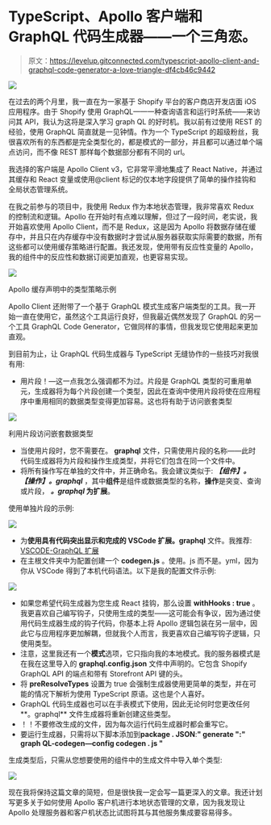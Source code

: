 # TypeScript、Apollo 客户端和 GraphQL 代码生成器——一个三角恋。

> 原文：<https://levelup.gitconnected.com/typescript-apollo-client-and-graphql-code-generator-a-love-triangle-df4cb46c9442>

![](img/ed8190e7de7c7995e5bf18a99048dd89.png)

在过去的两个月里，我一直在为一家基于 Shopify 平台的客户商店开发店面 iOS 应用程序。由于 Shopify 使用 GraphQL——一种查询语言和运行时系统——来访问其 API，我认为这将是深入学习 graph QL 的好时机。我以前有过使用 REST 的经验，使用 GraphQL 简直就是一见钟情。作为一个 TypeScript 的超级粉丝，我很喜欢所有的东西都是完全类型化的，都是模式的一部分，并且都可以通过单个端点访问，而不像 REST 那样每个数据部分都有不同的 url。

我选择的客户端是 Apollo Client v3，它非常平滑地集成了 React Native，并通过其缓存和 React 变量或使用@client 标记的仅本地字段提供了简单的操作挂钩和全局状态管理系统。

在我之前参与的项目中，我使用 Redux 作为本地状态管理，我非常喜欢 Redux 的控制流和逻辑。Apollo 在开始时有点难以理解，但过了一段时间，老实说，我开始喜欢使用 Apollo Client，而不是 Redux，这是因为 Apollo 将数据存储在缓存中，并且只在内存缓存中没有数据时才尝试从服务器获取实际需要的数据，所有这些都可以使用缓存策略进行配置。我还发现，使用带有反应性变量的 Apollo，我的组件中的反应性和数据订阅更加直观，也更容易实现。

![](img/18e50ba641d48388a9e04b4d8dc48083.png)

Apollo 缓存声明中的类型策略示例

Apollo Client 还附带了一个基于 GraphQL 模式生成客户端类型的工具。我一开始一直在使用它，虽然这个工具运行良好，但我最近偶然发现了 GraphQL 的另一个工具 GraphQL Code Generator，它做同样的事情，但我发现它使用起来更加直观。

到目前为止，让 GraphQL 代码生成器与 TypeScript 无缝协作的一些技巧对我很有用:

*   用片段！—这一点我怎么强调都不为过。片段是 GraphQL 类型的可重用单元，生成器将为每个片段创建一个类型，因此在查询中使用片段将使在应用程序中重用相同的数据类型变得更加容易。这也将有助于访问嵌套类型

![](img/03ffbb3bcf32074cbb3e6ae7dc002537.png)

利用片段访问嵌套数据类型

*   当使用片段时，您不需要在。 **graphql** 文件，只需使用片段的名称——此时代码生成器将为片段和操作生成类型，并将它们包含在同一个文件中。
*   将所有操作写在单独的文件中，并正确命名。我会建议类似于: ***【组件】。【操作】。graphql*** ，其中**组件**是组件或数据类型的名称，**操作**是突变、查询或片段， ***。graphql* 为扩展**。

使用单独片段的示例:

![](img/38920170e16c91575bcaf00d6654e6bd.png)

*   为**使用具有代码突出显示和完成的 VSCode 扩展。graphql** 文件。我推荐: [VSCODE-GraphQL 扩展](https://github.com/graphql/vscode-graphql)
*   在主根文件夹中为配置创建一个 **codegen.js** 。使用。js 而不是。yml，因为你从 VSCode 得到了本机代码语法。以下是我的配置文件示例:

![](img/4363382183d17848b2e3042a080a64a9.png)

*   如果您希望代码生成器为您生成 React 挂钩，那么设置 **withHooks : true** 。我更喜欢自己编写钩子，只使用生成的类型——这可能会有争议，因为通过使用代码生成器生成的钩子代码，你基本上将 Apollo 逻辑包装在另一层中，因此它与应用程序更加解耦，但就我个人而言，我更喜欢自己编写钩子逻辑，只使用类型。
*   注意，这里我还有一个**模式**选项，它只指向我的本地模式。我的服务器模式是在我在这里导入的 **graphql.config.json** 文件中声明的。它包含 Shopify GraphQL API 的端点和带有 Storefront API 键的头。
*   将 **preResolveTypes** 设置为 true 会强制生成器使用更简单的类型，并在可能的情况下解析为使用 TypeScript 原语。这也是个人喜好。
*   GraphQL 代码生成器也可以在手表模式下使用，因此无论何时您更改任何**。graphql** 文件生成器将重新创建这些类型。
*   ！！不要修改生成的文件，因为每次运行代码生成器时都会重写它。
*   要运行生成器，只需将以下脚本添加到**package . JSON**:**" generate ":" graph QL-codegen—config codegen . js "**

生成类型后，只需从您想要使用的组件中的生成文件中导入单个类型:

![](img/0551d7226450b413015cf7e373825590.png)

现在我将保持这篇文章的简短，但是很快我一定会写一篇更深入的文章。我还计划写更多关于如何使用 Apollo 客户机进行本地状态管理的文章，因为我发现让 Apollo 处理服务器和客户机状态比试图将其与其他服务集成要容易得多。